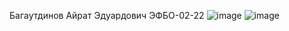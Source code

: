  Багаутдинов Айрат Эдуардович ЭФБО-02-22
![image](https://github.com/user-attachments/assets/372d6a42-c26e-427e-8581-c75d4cf1c067)
![image](https://github.com/user-attachments/assets/722c6631-5a49-47ab-83cb-ccfe7394d8cb)
